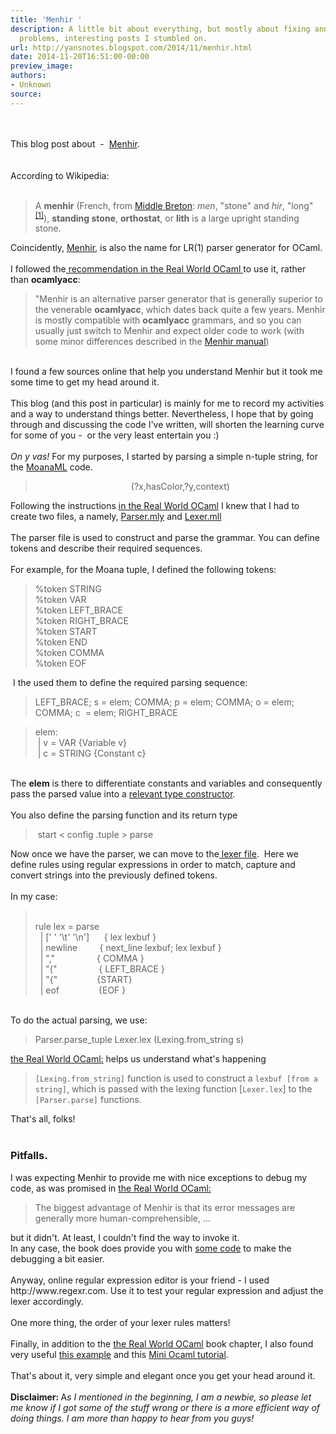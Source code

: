 ```yaml
---
title: 'Menhir '
description: A little bit about everything, but mostly about fixing annoying tech
  problems, interesting posts I stumbled on.
url: http://yansnotes.blogspot.com/2014/11/menhir.html
date: 2014-11-20T16:51:00-00:00
preview_image:
authors:
- Unknown
source:
---
```


<div dir="ltr" style="text-align: left;" trbidi="on">
<div dir="ltr" style="text-align: left;" trbidi="on">
<br>
<br>
This blog post about&nbsp; -&nbsp; <a href="http://cristal.inria.fr/~fpottier/menhir/" target="_blank">Menhir</a>.<br>
<br>
<br>
According to Wikipedia:<br>
<br>
<blockquote class="tr_bq">
A <b>menhir</b> (French, from <a href="http://en.wikipedia.org/wiki/Breton_language" title="Breton language">Middle Breton</a>: <i>men</i>, "stone" and <i>hir</i>, "long"<sup class="reference"><a href="http://en.wikipedia.org/wiki/Menhir#cite_note-1">[1]</a></sup>), <b>standing stone</b>, <b>orthostat</b>, or <b>lith</b> is a large upright standing stone. </blockquote>
Coincidently, <a href="http://cristal.inria.fr/~fpottier/menhir/" target="_blank">Menhir</a>, is also the name for  LR(1) parser generator for OCaml.<br>
&nbsp; <br>
I followed the<a href="https://realworldocaml.org/v1/en/html/parsing-with-ocamllex-and-menhir.html" target="_blank"> recommendation in the Real World OCaml </a>to use it, rather than <b>ocamlyacc</b>:<br>
<blockquote class="tr_bq">
"Menhir is an alternative parser generator that is generally superior
    to the venerable <b>ocamlyacc</b>, which dates
    back quite a few years. Menhir is mostly compatible with <b>ocamlyacc</b> grammars, and so you can usually just
    switch to Menhir and expect older code to work (with some minor
    differences described in the <a href="http://cristal.inria.fr/~fpottier/menhir/manual.pdf" target="_blank">Menhir manual</a>) </blockquote>
<br>
I found a few sources online that help you understand Menhir but it took me some time to get my head around it.<br>
<br>
This blog (and this post in particular) is mainly for me to record my activities and a way to understand things better. Nevertheless, I hope that by going through and discussing the code I've written, will shorten the learning curve for some of you -&nbsp; or the very least entertain you :)<br>
<br>
<i>On y vas!</i> For my purposes, I started by parsing a simple n-tuple string, for the <a href="https://github.com/yansh/MoanaM" target="_blank">MoanaML</a> code.<br>
<div style="text-align: center;">
<blockquote class="tr_bq">
(?x,hasColor,?y,context)</blockquote>
</div>
Following the instructions <a href="https://realworldocaml.org/v1/en/html/parsing-with-ocamllex-and-menhir.html" target="_blank">in the Real World OCaml</a> I knew that I had to create two files, a namely, <a href="https://github.com/yansh/MoanaML/blob/master/query_parser.mly" target="_blank">Parser.mly</a> and <a href="https://github.com/yansh/MoanaML/blob/master/tuple_lexer.mll" target="_blank">Lexer.mll</a><br>
<br>
The parser file is used to construct and parse the grammar. You can define tokens and describe their required sequences.<br>
<br>
For example, for the Moana tuple, I defined the following tokens:<br>
<blockquote class="tr_bq">
%token <string> STRING<br>%token <string> VAR<br>%token LEFT_BRACE<br>%token RIGHT_BRACE<br>%token START<br>%token END<br>%token COMMA<br>%token EOF </string></string></blockquote>
</div>
&nbsp;I the used them to define the required parsing sequence:<br>
<blockquote class="tr_bq">
LEFT_BRACE; s = elem; COMMA; p = elem; COMMA; o = elem; COMMA; c&nbsp; = elem; RIGHT_BRACE&nbsp; </blockquote>
<blockquote class="tr_bq">
elem:<br>
&nbsp;| v = VAR {Variable v}<br>
&nbsp;| c = STRING {Constant c}&nbsp; </blockquote>
<br>
The <b>elem</b> is there to differentiate constants and variables and consequently pass the parsed value into a <a href="https://github.com/yansh/MoanaML/blob/master/config.ml#L33" target="_blank">relevant type constructor</a>.<br>
<br>
You also define the parsing function and its return type<br>
<blockquote class="tr_bq">
&nbsp;start &lt; config .tuple &gt; parse</blockquote>

Now once we have the parser, we can move to the<a href="https://github.com/yansh/MoanaML/blob/master/tuple_lexer.mll" target="_blank"> lexer file</a>.&nbsp; Here we define rules using regular expressions in order to match, capture and convert strings into the previously defined tokens.<br>
<br>
In my case: <br>
<blockquote class="tr_bq">
<br>
rule lex = parse<br>
&nbsp; | [' ' '\t' '\n']&nbsp;&nbsp;&nbsp;&nbsp;&nbsp; { lex lexbuf }<br>
&nbsp; | newline&nbsp;&nbsp;&nbsp;&nbsp;&nbsp;&nbsp;&nbsp;&nbsp; { next_line lexbuf; lex lexbuf }<br>
&nbsp; | ","&nbsp;&nbsp;&nbsp;&nbsp;&nbsp;&nbsp;&nbsp;&nbsp;&nbsp;&nbsp;&nbsp;&nbsp;&nbsp;&nbsp;&nbsp;&nbsp; { COMMA }<br>
&nbsp; | "("&nbsp;&nbsp;&nbsp;&nbsp;&nbsp;&nbsp;&nbsp;&nbsp;&nbsp;&nbsp;&nbsp; &nbsp; &nbsp;&nbsp; { LEFT_BRACE }<br>
&nbsp; | "{"&nbsp;&nbsp;&nbsp;&nbsp;&nbsp;&nbsp;&nbsp;&nbsp;&nbsp;&nbsp;&nbsp;&nbsp;&nbsp;&nbsp;&nbsp; {START}<br>
&nbsp; | eof&nbsp;&nbsp;&nbsp;&nbsp;&nbsp;&nbsp;&nbsp;&nbsp;&nbsp;&nbsp;&nbsp;&nbsp;&nbsp;&nbsp;&nbsp; {EOF }</blockquote>
<br>
To do the actual parsing, we use:<br>
<blockquote class="tr_bq">
Parser.parse_tuple Lexer.lex (Lexing.from_string s) </blockquote>
<a href="https://realworldocaml.org/v1/en/html/parsing-with-ocamllex-and-menhir.html" target="_blank">the Real World OCaml:</a> helps us understand what's happening<br>
<blockquote class="tr_bq">
<code>[Lexing.from_string]</code> function is used to
    construct a <code>lexbuf [from a string]</code>, which is passed
    with the lexing function [<code>Lexer.lex</code>] to
    the <code>[Parser.parse]</code> functions.</blockquote>
That's all, folks! <br>
<br>
<h3 style="text-align: left;">
Pitfalls.</h3>
I was expecting Menhir to provide me with nice exceptions to debug my code, as was promised in <a href="https://realworldocaml.org/v1/en/html/parsing-with-ocamllex-and-menhir.html" target="_blank">the Real World OCaml:</a><br>
<blockquote class="tr_bq">
The biggest advantage of Menhir is that its error messages are
    generally more human-comprehensible, ...</blockquote>
but it didn't. At least, I couldn't find the way to invoke it.<br>
In any case, the book does provide you with <a href="https://github.com/realworldocaml/examples/blob/master/code/parsing-test/test.ml#L5-L25" target="_blank">some code</a> to make the debugging a bit easier.<br>
<br>
Anyway, online regular expression editor is your friend - I used http://www.regexr.com. Use it to test your regular expression and adjust the lexer accordingly.<br>
<br>
One more thing, the order of your lexer rules matters!<br>
<br>
Finally, in addition to the <a href="https://realworldocaml.org/v1/en/html/parsing-with-ocamllex-and-menhir.html" target="_blank">the Real World OCaml</a> book chapter, I also found very useful <a href="https://github.com/derdon/menhir-example" target="_blank">this example</a> and this <a href="http://toss.sourceforge.net/ocaml.html" target="_blank">Mini Ocaml tutorial</a>.<br>
<br>
That's about it, very simple and elegant once you get your head around it.<br>
<br>
<b>Disclaimer: </b>A<i>s I mentioned in the beginning, I am a newbie, so please let me know if I got some of the stuff wrong or there is a more efficient way of doing things. I am more than happy to hear from you guys! </i><br>
<br></div>

